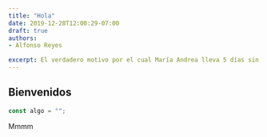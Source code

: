 ```yaml
---
title: "Hola"
date: 2019-12-28T12:00:29-07:00
draft: true
authors:
- Alfonso Reyes

excerpt: El verdadero motivo por el cual María Andrea lleva 5 días sin bañarse
---
```


## Bienvenidos

```js
const algo = "";
```

Mmmm
